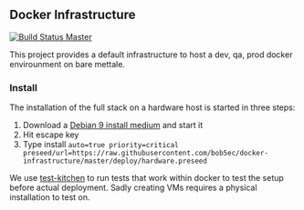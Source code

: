 ## Docker Infrastructure

[![Build Status Master](https://travis-ci.org/bob5ec/docker-infrastructure.svg?branch=master)](https://travis-ci.org/bob5ec/docker-infrastructure)

This project provides a default infrastructure to host a dev, qa, prod docker envirounment on bare mettale.

### Install
The installation of the full stack on a hardware host is started in three steps:
1. Download a [Debian 9 install medium](https://www.debian.org/distrib/netinst) and start it
2. Hit escape key
3. Type install `auto=true priority=critical preseed/url=https://raw.githubusercontent.com/bob5ec/docker-infrastructure/master/deploy/hardware.preseed`


We use [test-kitchen](https://github.com/test-kitchen/test-kitchen) to run tests that work within docker to test the setup before actual deployment. Sadly creating VMs requires a physical installation to test on.
